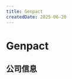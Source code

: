 ```yaml
---
title: Genpact
createdDate: 2025-06-20
---
```


# Genpact

## 公司信息

<DirectHireCompanyTable state="new-york" city="new-york" companyJsonFileName="genpact" />
